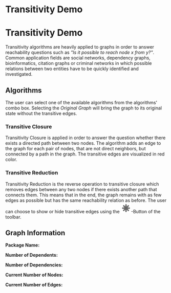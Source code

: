 <!--
 //////////////////////////////////////////////////////////////////////////////
 // @license
 // This file is part of yFiles for HTML 2.6.0.4.
 // Use is subject to license terms.
 //
 // Copyright (c) 2000-2024 by yWorks GmbH, Vor dem Kreuzberg 28,
 // 72070 Tuebingen, Germany. All rights reserved.
 //
 //////////////////////////////////////////////////////////////////////////////
-->
# Transitivity Demo

# Transitivity Demo

Transitivity algorithms are heavily applied to graphs in order to answer reachability questions such as _"Is it possible to reach node x from y?"_. Common application fields are social networks, dependency graphs, bioinformatics, citation graphs or criminal networks in which possible relations between two entities have to be quickly identified and investigated.

## Algorithms

The user can select one of the available algorithms from the algorithms' combo box. Selecting the _Original Graph_ will bring the graph to its original state without the transitive edges.

### Transitive Closure

Transitivity Closure is applied in order to answer the question whether there exists a directed path between two nodes. The algorithm adds an edge to the graph for each pair of nodes, that are not direct neighbors, but connected by a path in the graph. The transitive edges are visualized in red color.

### Transitive Reduction

Transitivity Reduction is the reverse operation to transitive closure which removes edges between any two nodes if there exists another path that connects them. This means that in the end, the graph remains with as few edges as possible but has the same reachability relation as before. The user can choose to show or hide transitive edges using the ![](../../resources/icons/star-16.svg)\-Button of the toolbar.

## Graph Information

**Package Name:**

**Number of Dependents:**

**Number of Dependencies:**

**Current Number of Nodes:**

**Current Number of Edges:**
